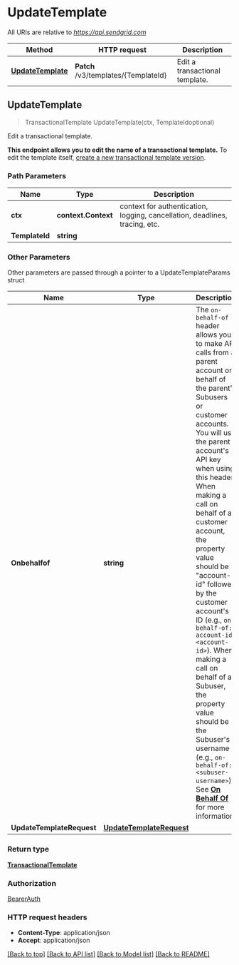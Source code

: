 # UpdateTemplate

All URIs are relative to *https://api.sendgrid.com*

Method | HTTP request | Description
------------- | ------------- | -------------
[**UpdateTemplate**](UpdateTemplate.md#UpdateTemplate) | **Patch** /v3/templates/{TemplateId} | Edit a transactional template.



## UpdateTemplate

> TransactionalTemplate UpdateTemplate(ctx, TemplateIdoptional)

Edit a transactional template.

**This endpoint allows you to edit the name of a transactional template.**  To edit the template itself, [create a new transactional template version](https://docs.sendgrid.com/api-reference/transactional-templates-versions/create-a-new-transactional-template-version).

### Path Parameters


Name | Type | Description
------------- | ------------- | -------------
**ctx** | **context.Context** | context for authentication, logging, cancellation, deadlines, tracing, etc.
**TemplateId** | **string** | 

### Other Parameters

Other parameters are passed through a pointer to a UpdateTemplateParams struct


Name | Type | Description
------------- | ------------- | -------------
**Onbehalfof** | **string** | The `on-behalf-of` header allows you to make API calls from a parent account on behalf of the parent's Subusers or customer accounts. You will use the parent account's API key when using this header. When making a call on behalf of a customer account, the property value should be \"account-id\" followed by the customer account's ID (e.g., `on-behalf-of: account-id <account-id>`). When making a call on behalf of a Subuser, the property value should be the Subuser's username (e.g., `on-behalf-of: <subuser-username>`). See [**On Behalf Of**](https://docs.sendgrid.com/api-reference/how-to-use-the-sendgrid-v3-api/on-behalf-of) for more information.
**UpdateTemplateRequest** | [**UpdateTemplateRequest**](UpdateTemplateRequest.md) | 

### Return type

[**TransactionalTemplate**](TransactionalTemplate.md)

### Authorization

[BearerAuth](../README.md#BearerAuth)

### HTTP request headers

- **Content-Type**: application/json
- **Accept**: application/json

[[Back to top]](#) [[Back to API list]](../README.md#documentation-for-api-endpoints)
[[Back to Model list]](../README.md#documentation-for-models)
[[Back to README]](../README.md)

